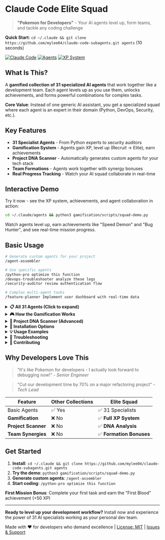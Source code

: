 # Claude Code Elite Squad

> **"Pokemon for Developers"** - Your AI agents level up, form teams, and tackle any coding challenge

**Quick Start**: `cd ~/.claude && git clone https://github.com/mylee04/claude-code-subagents.git agents` (10 seconds)

[![Claude Code](https://img.shields.io/badge/Claude%20Code-Elite%20Squad-red)](https://github.com/anthropics/claude-code)
[![Agents](https://img.shields.io/badge/agents-31-orange)](agents/)
[![XP System](https://img.shields.io/badge/XP%20System-Active-green)](GAMIFICATION-DESIGN.md)

## What Is This?

A **gamified collection of 31 specialized AI agents** that work together like a development team. Each agent levels up as you use them, unlocks achievements, and forms powerful combinations for complex tasks.

**Core Value**: Instead of one generic AI assistant, you get a specialized squad where each agent is an expert in their domain (Python, DevOps, Security, etc.).

## Key Features

- **31 Specialist Agents** - From Python experts to security auditors
- **Gamification System** - Agents gain XP, level up (Recruit → Elite), earn achievements
- **Project DNA Scanner** - Automatically generates custom agents for your tech stack
- **Team Formations** - Agents work together with synergy bonuses
- **Real Progress Tracking** - Watch your AI squad collaborate in real-time

## Interactive Demo

Try it now - see the XP system, achievements, and agent collaboration in action:

```bash
cd ~/.claude/agents && python3 gamification/scripts/squad-demo.py
```

Watch agents level up, earn achievements like "Speed Demon" and "Bug Hunter", and see real-time mission progress.

## Basic Usage

```bash
# Generate custom agents for your project
/agent-assembler

# Use specific agents
/python-pro optimize this function
/devops-troubleshooter analyze these logs
/security-auditor review authentication flow

# Complex multi-agent tasks
/feature-planner Implement user dashboard with real-time data
```

<details>
<summary><strong>📋 All 31 Agents (Click to expand)</strong></summary>

### Command & Planning
- **agent-assembler** - Generates custom agents for your tech stack
- **feature-planner** - Orchestrates complex multi-agent workflows

### Development
- **python-pro** - Python/Django/FastAPI expert
- **javascript-pro** - JavaScript/TypeScript/React specialist
- **golang-pro** - Go language expert
- **rust-pro** - Rust programming specialist
- **sql-pro** - Database query optimization
- **backend-architect** - API design and microservices
- **frontend-developer** - Modern UI components and frameworks
- **full-stack-architect** - Complete system design

### Infrastructure & DevOps
- **devops-engineer** - CI/CD and containerization
- **devops-troubleshooter** - Production incident response
- **cloud-architect** - AWS/GCP/Azure infrastructure
- **deployment-engineer** - Release automation
- **database-optimizer** - Performance tuning
- **incident-commander** - Emergency response coordination

### Quality & Security
- **code-reviewer** - Code quality and best practices
- **test-engineer** - Testing strategy and implementation
- **performance-engineer** - Optimization and profiling
- **quality-engineer** - QA processes and standards
- **security-auditor** - Vulnerability scanning and compliance

### Data & AI
- **data-engineer** - ETL pipelines and data architecture
- **ai-engineer** - LLM integration and RAG systems
- **ml-engineer** - Model training and deployment
- **data-ai-ml-engineer** - Full-stack data science

### Product & Business
- **api-documenter** - Documentation and guides
- **dx-optimizer** - Developer experience improvement
- **user-feedback-analyst** - User research and insights
- **business-analyst** - Metrics and KPI analysis
- **content-marketer** - Content strategy and SEO
- **tech-portfolio-reviewer** - Resume and portfolio optimization

### Tools
- **git-specialist** - Version control operations

</details>

<details>
<summary><strong>🎮 How the Gamification Works</strong></summary>

### Agent Levels
- **Lv.1 Recruit** (0-99 XP) - Learning your patterns
- **Lv.2 Specialist** (100-299 XP) - Understanding project conventions
- **Lv.3 Expert** (300-599 XP) - Anticipating your needs  
- **Lv.4 Master** (600-999 XP) - Proactive recommendations
- **Lv.5 Elite** (1000+ XP) - Legendary project insight

### Sample Achievements
- 🩸 **First Blood** - Complete your first task (+50 XP)
- ⚡ **Speed Demon** - Fast completions (+300 XP)
- 🐛 **Bug Hunter** - Resolve 10 production bugs (+150 XP)
- 🛡️ **Guardian Angel** - Prevent security vulnerabilities (+400 XP)

### XP Tracking
```bash
./squad                    # View all agent levels
./squad python-pro         # Check specific agent  
./squad log python-pro "Built API"  # Manual XP logging
```

</details>

<details>
<summary><strong>🧬 Project DNA Scanner (Advanced)</strong></summary>

The **agent-assembler** analyzes your `claude.md` file and creates specialized agents for your exact tech stack:

```bash
/agent-assembler
# Scans your project → Creates custom agents like:
# - react-typescript-specialist  
# - supabase-backend-expert
# - tailwind-ui-designer
```

**Why This Matters**: Instead of generic responses, you get agents that know your specific frameworks, coding standards, and architecture patterns.

**Example Output**:
```
🎯 Mission Analysis Complete: Your AI SaaS Platform

✓ Created: nextjs-app-router-specialist.md
  Expert in Next.js 14, TypeScript, and Vite

✓ Created: supabase-backend-specialist.md  
  Supabase expert with RLS policies and real-time

✓ Created: tailwind-ui-designer.md
  Tailwind CSS v3 component architect
```

</details>

<details>
<summary><strong>🚀 Installation Options</strong></summary>

### Standard Installation
```bash
cd ~/.claude && git clone https://github.com/mylee04/claude-code-subagents.git agents
```

### With Visual Feedback
```bash
git clone https://github.com/mylee04/claude-code-subagents.git
cd claude-code-subagents
./install.sh
```

### Manual Installation  
```bash
git clone https://github.com/mylee04/claude-code-subagents.git
cp -r claude-code-subagents/agents/* ~/.claude/agents/
```

</details>

<details>
<summary><strong>💡 Usage Examples</strong></summary>

### Single Agent Tasks
```bash
# Development
/python-pro "refactor this class with proper type hints"
/javascript-pro "optimize this React component performance"
/golang-pro "implement concurrent worker pool"

# Infrastructure  
/devops-troubleshooter "analyze these error logs"
/database-optimizer "optimize this slow query"
/cloud-architect "design auto-scaling strategy"

# Quality & Security
/code-reviewer "review this pull request"
/security-auditor "audit authentication flow"
/test-engineer "create comprehensive test suite"
```

### Multi-Agent Workflows
```bash
# Feature Development
"Implement user authentication with social login"
# Coordinates: backend-architect → frontend-developer → security-auditor → test-engineer

# Performance Optimization  
"Optimize application for 10x traffic increase"
# Coordinates: performance-engineer → database-optimizer → cloud-architect → deployment-engineer

# Production Issues
"Debug API timeout issues in production"  
# Coordinates: devops-troubleshooter → performance-engineer → database-optimizer
```

</details>

<details>
<summary><strong>🔧 Troubleshooting</strong></summary>

### Slash Commands Not Working?
1. **Check installation**: `ls ~/.claude/agents/` should show agent files
2. **Verify agent format**: Agents need YAML frontmatter:
   ```yaml
   ---
   name: agent-name
   description: Agent description
   ---
   ```
3. **Alternative methods**: Use natural language ("Use python-pro to...") or Task tool

### Agents Not Appearing in `/agents`?
**Problem**: Files exist but don't show in command list  
**Solution**: Add YAML frontmatter to the top of each `.md` file

### Task Tool Says "Agent Not Found"?
**Cause**: Missing YAML frontmatter  
**Fix**: Add the required YAML header and the agent will work immediately

</details>

<details>
<summary><strong>🤝 Contributing</strong></summary>

### Adding New Agents
1. Create `.md` file in appropriate category folder
2. **REQUIRED**: Include YAML frontmatter:
   ```yaml
   ---
   name: your-agent-name
   description: Brief description
   color: blue  # optional
   ---
   ```
3. Run `./install.sh` to make agent available
4. Submit pull request

### Areas We Need
- Mobile Development (Swift, Kotlin, React Native)
- Game Development (Unity, Unreal Engine)  
- Blockchain (Solidity, Web3)
- Domain-specific experts (Healthcare, Finance, E-commerce)

</details>

## Why Developers Love This

> "It's like Pokemon for developers - I actually look forward to debugging now!" - *Senior Engineer*

> "Cut our development time by 70% on a major refactoring project" - *Tech Lead*

| Feature | Other Collections | Elite Squad |
|---------|------------------|-------------|
| Basic Agents | ✅ Yes | ✅ 31 Specialists |
| **Gamification** | ❌ No | ✅ **Full XP System** |
| **Project Scanner** | ❌ No | ✅ **DNA Analysis** |
| **Team Synergies** | ❌ No | ✅ **Formation Bonuses** |

## Get Started

1. **Install**: `cd ~/.claude && git clone https://github.com/mylee04/claude-code-subagents.git agents`
2. **Try the demo**: `python3 gamification/scripts/squad-demo.py`
3. **Generate custom agents**: `/agent-assembler`
4. **Start coding**: `/python-pro optimize this function`

**First Mission Bonus**: Complete your first task and earn the "First Blood" achievement (+50 XP)

---

**Ready to level up your development workflow?** Install now and experience the power of 31 AI specialists working as your personal dev team.

Made with ❤️ for developers who demand excellence | [License: MIT](LICENSE) | [Issues & Support](https://github.com/mylee04/claude-code-subagents/issues)